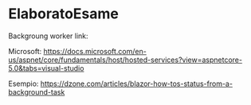 # ElaboratoEsame
Backgroung worker link:

Microsoft:
https://docs.microsoft.com/en-us/aspnet/core/fundamentals/host/hosted-services?view=aspnetcore-5.0&tabs=visual-studio

Esempio:
https://dzone.com/articles/blazor-how-tos-status-from-a-background-task

